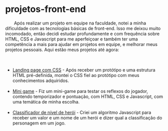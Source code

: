 # projetos-front-end


&emsp;&emsp;Após realizar um projeto em equipe na faculdade, notei a minha dificuldade com as tecnologias básicas de front-end. Isso me deixou muito incomodado, então decidi estudar profundamente e com frequência sobre HTML, CSS e Javascript para me aperfeiçoar e também ter uma competência a mais para ajudar em projetos em equipe, e melhorar meus projetos pessoais. Aqui estão meus projetos até agora:
<br><br><br>
- [Landing page com CSS](./landing-page-css) - Após receber um protótipo e uma estrutura HTML pré-definida, montei o CSS fiel ao protótipo com meus conhecimentos adquiridos.
<br><br>
- [Mini game](./mini-game) - Fiz um mini-game para testar os reflexos do jogador, contendo temporizador e pontuação, com HTML, CSS e Javascript, com uma temática de minha escolha.
<br><br>
- [Classificador de nível de herói](./classificador-de-nivel) - Criei um algoritmo Javascript para receber um valor e um nome de um herói e dizer qual a classificação do personagem em um jogo.